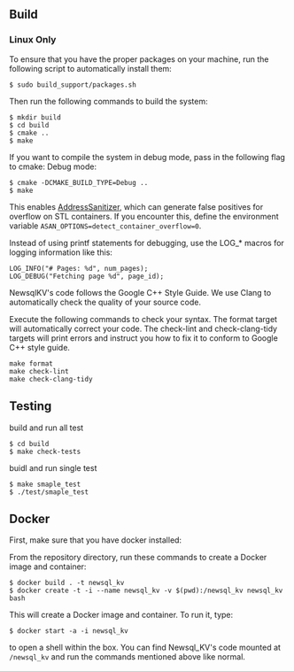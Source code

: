 ## Build

### Linux Only

To ensure that you have the proper packages on your machine, run the following script to automatically install them:

```
$ sudo build_support/packages.sh
```

Then run the following commands to build the system:

```
$ mkdir build
$ cd build
$ cmake ..
$ make
```

If you want to compile the system in debug mode, pass in the following flag to cmake:
Debug mode:

```
$ cmake -DCMAKE_BUILD_TYPE=Debug ..
$ make
```
This enables [AddressSanitizer](https://github.com/google/sanitizers), which can generate false positives for overflow on STL containers. If you encounter this, define the environment variable `ASAN_OPTIONS=detect_container_overflow=0`.


Instead of using printf statements for debugging, use the LOG_* macros for logging information like this:
```
LOG_INFO("# Pages: %d", num_pages);
LOG_DEBUG("Fetching page %d", page_id);
```

NewsqlKV's code follows the Google C++ Style Guide. 
We use Clang to automatically check the quality of your source code.

Execute the following commands to check your syntax. 
The format target will automatically correct your code. 
The check-lint and check-clang-tidy targets will print errors and instruct you how to fix it to conform to Google C++ style guide.

```
make format
make check-lint
make check-clang-tidy
```



## Testing

build and run all test
```
$ cd build
$ make check-tests
```
buidl and run single test
```
$ make smaple_test
$ ./test/smaple_test
```

## Docker

First, make sure that you have docker installed:


From the repository directory, run these commands to create a Docker image and container:

```
$ docker build . -t newsql_kv
$ docker create -t -i --name newsql_kv -v $(pwd):/newsql_kv newsql_kv bash
```

This will create a Docker image and container. To run it, type:

```
$ docker start -a -i newsql_kv
```

to open a shell within the box. You can find Newsql_KV's code mounted at `/newsql_kv` and run the commands mentioned above like normal.